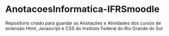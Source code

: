 # AnotacoesInformatica-IFRSmoodle
Repositório criado para guardar as Anotações e Atividades dos cursos de extensão Html, Javascript e CSS do Instituto Federal do Rio Grande do Sul.
